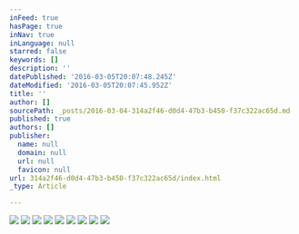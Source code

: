 ```yaml
---
inFeed: true
hasPage: true
inNav: true
inLanguage: null
starred: false
keywords: []
description: ''
datePublished: '2016-03-05T20:07:48.245Z'
dateModified: '2016-03-05T20:07:45.952Z'
title: ''
author: []
sourcePath: _posts/2016-03-04-314a2f46-d0d4-47b3-b450-f37c322ac65d.md
published: true
authors: []
publisher:
  name: null
  domain: null
  url: null
  favicon: null
url: 314a2f46-d0d4-47b3-b450-f37c322ac65d/index.html
_type: Article

---
```

![](https://the-grid-user-content.s3-us-west-2.amazonaws.com/15056630-ffa3-42ed-8a84-52813b2aa59a.png)
![](https://the-grid-user-content.s3-us-west-2.amazonaws.com/4d579691-c564-4368-840a-bbada20a6c4c.jpg)
![](https://the-grid-user-content.s3-us-west-2.amazonaws.com/f8328976-a5c6-4e71-a629-f2bb46473994.jpg)
![](https://the-grid-user-content.s3-us-west-2.amazonaws.com/24dd2525-05f3-42ca-8608-17acfaf63cb1.png)
![](https://the-grid-user-content.s3-us-west-2.amazonaws.com/09b5d79c-37d7-435e-836f-6838149d09d9.png)
![](https://the-grid-user-content.s3-us-west-2.amazonaws.com/cde18d77-7dc2-4780-a84f-e925f1375dee.png)
![](https://the-grid-user-content.s3-us-west-2.amazonaws.com/50155289-0cb7-486c-8297-5edd8c56fe06.png)
![](https://the-grid-user-content.s3-us-west-2.amazonaws.com/688d868d-4a3b-4efc-b816-5ccdaeffcfa0.png)
![](https://the-grid-user-content.s3-us-west-2.amazonaws.com/17edcb30-52df-4e64-8c89-fc92aabeb0c3.png)